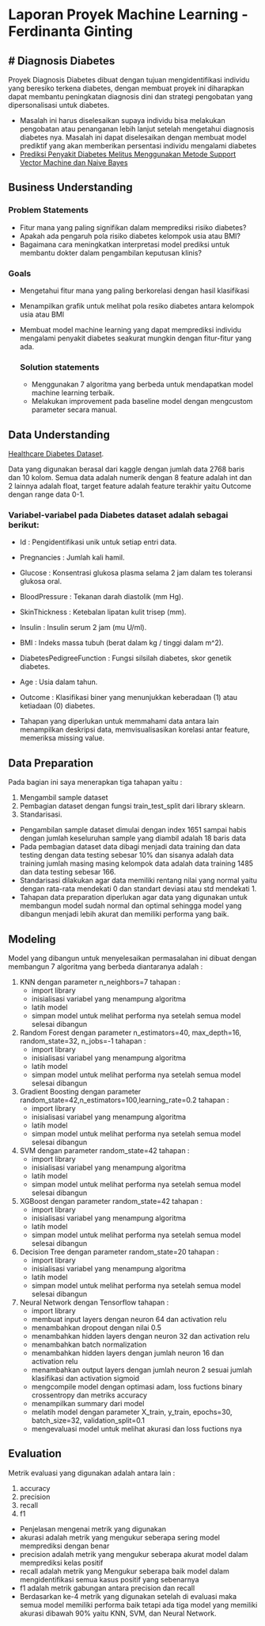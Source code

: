 # Laporan Proyek Machine Learning - Ferdinanta Ginting

## # Diagnosis Diabetes

Proyek Diagnosis Diabetes dibuat dengan tujuan mengidentifikasi individu yang beresiko terkena diabetes, dengan membuat proyek ini diharapkan dapat membantu peningkatan diagnosis dini dan strategi pengobatan yang dipersonalisasi untuk diabetes.

- Masalah ini harus diselesaikan supaya individu bisa melakukan pengobatan atau penanganan lebih lanjut setelah mengetahui diagnosis diabetes nya. Masalah ini dapat diselesaikan dengan membuat model prediktif yang akan memberikan persentasi individu mengalami diabetes 
- [Prediksi Penyakit Diabetes Melitus Menggunakan Metode Support Vector Machine dan Naive Bayes](https://www.researchgate.net/publication/356609443_Prediksi_Penyakit_Diabetes_Melitus_Menggunakan_Metode_Support_Vector_Machine_dan_Naive_Bayes/) 

## Business Understanding

### Problem Statements

- Fitur mana yang paling signifikan dalam memprediksi risiko diabetes? 
- Apakah ada pengaruh pola risiko diabetes kelompok usia atau BMI?
- Bagaimana cara meningkatkan interpretasi model prediksi untuk membantu dokter dalam pengambilan keputusan klinis? 

### Goals

- Mengetahui fitur mana yang paling berkorelasi dengan hasil klasifikasi
- Menampilkan grafik untuk melihat pola resiko diabetes antara kelompok usia atau BMI
- Membuat model machine learning yang dapat memprediksi individu mengalami penyakit diabetes seakurat mungkin dengan fitur-fitur yang ada.

    ### Solution statements
    - Menggunakan 7 algoritma yang berbeda untuk mendapatkan model machine learning terbaik.
    - Melakukan improvement pada baseline model dengan mengcustom parameter secara manual.

## Data Understanding
[Healthcare Diabetes Dataset](https://www.kaggle.com/datasets/nanditapore/healthcare-diabetes/).

Data yang digunakan berasal dari kaggle dengan jumlah data 2768 baris dan 10 kolom. Semua data adalah numerik dengan 8 feature adalah int dan 2 lainnya adalah float, target feature adalah feature terakhir yaitu Outcome dengan range data 0-1. 

### Variabel-variabel pada Diabetes dataset adalah sebagai berikut:

- Id : Pengidentifikasi unik untuk setiap entri data.
- Pregnancies : Jumlah kali hamil.
- Glucose : Konsentrasi glukosa plasma selama 2 jam dalam tes toleransi glukosa oral.
- BloodPressure : Tekanan darah diastolik (mm Hg).
- SkinThickness : Ketebalan lipatan kulit trisep (mm).
- Insulin : Insulin serum 2 jam (mu U/ml).
- BMI : Indeks massa tubuh (berat dalam kg / tinggi dalam m^2).
- DiabetesPedigreeFunction : Fungsi silsilah diabetes, skor genetik diabetes.
- Age : Usia dalam tahun.
- Outcome : Klasifikasi biner yang menunjukkan keberadaan (1) atau ketiadaan (0) diabetes.

- Tahapan yang diperlukan untuk memmahami data antara lain menampilkan deskripsi data, memvisualisasikan korelasi antar feature, memeriksa missing value. 

## Data Preparation
Pada bagian ini saya menerapkan tiga tahapan yaitu :
1. Mengambil sample dataset 
2. Pembagian dataset dengan fungsi train_test_split dari library sklearn.
3. Standarisasi.

- Pengambilan sample dataset dimulai dengan index 1651 sampai habis dengan jumlah keseluruhan sample yang diambil adalah 18 baris data
- Pada pembagian dataset data dibagi menjadi data training dan data testing dengan data testing sebesar 10% dan sisanya adalah data training jumlah masing masing kelompok data adalah data training 1485 dan data testing sebesar 166.
- Standarisasi dilakukan agar data memiliki rentang nilai yang normal yaitu dengan rata-rata mendekati 0 dan standart deviasi atau std mendekati 1.
- Tahapan data preparation diperlukan agar data yang digunakan untuk membangun model sudah normal dan optimal sehingga model yang dibangun menjadi lebih akurat dan memiliki performa yang baik.

## Modeling
Model yang dibangun untuk menyelesaikan permasalahan ini dibuat dengan membangun 7 algoritma yang berbeda diantaranya adalah :
1. KNN dengan parameter n_neighbors=7
   tahapan :
   - import library
   - inisialisasi variabel yang menampung algoritma
   - latih model
   - simpan model untuk melihat performa nya setelah semua model selesai dibangun
2. Random Forest dengan parameter n_estimators=40, max_depth=16, random_state=32, n_jobs=-1
   tahapan :
   - import library
   - inisialisasi variabel yang menampung algoritma
   - latih model
   - simpan model untuk melihat performa nya setelah semua model selesai dibangun
3. Gradient Boosting dengan parameter random_state=42,n_estimators=100,learning_rate=0.2
   tahapan :
   - import library
   - inisialisasi variabel yang menampung algoritma
   - latih model
   - simpan model untuk melihat performa nya setelah semua model selesai dibangun
4. SVM dengan parameter random_state=42
   tahapan :
   - import library
   - inisialisasi variabel yang menampung algoritma
   - latih model
   - simpan model untuk melihat performa nya setelah semua model selesai dibangun
5. XGBoost dengan parameter random_state=42
   tahapan :
   - import library
   - inisialisasi variabel yang menampung algoritma
   - latih model
   - simpan model untuk melihat performa nya setelah semua model selesai dibangun
6. Decision Tree dengan parameter random_state=20
   tahapan :
   - import library
   - inisialisasi variabel yang menampung algoritma
   - latih model
   - simpan model untuk melihat performa nya setelah semua model selesai dibangun
7. Neural Network dengan Tensorflow
   tahapan :
   - import library
   - membuat input layers dengan neuron 64 dan activation relu
   - menambahkan dropout dengan nilai 0.5
   - menambahkan hidden layers dengan neuron 32 dan activation relu
   - menambahkan batch normalization
   - menambahkan hidden layers dengan jumlah neuron 16 dan activation relu
   - menambahkan output layers dengan jumlah neuron 2 sesuai jumlah klasifikasi dan activation sigmoid
   - mengcompile model dengan optimasi adam, loss fuctions binary crossentropy dan metriks accuracy
   - menampilkan summary dari model
   - melatih model dengan parameter X_train, y_train, epochs=30, batch_size=32, validation_split=0.1
   - mengevaluasi model untuk melihat akurasi dan loss fuctions nya
     
## Evaluation
Metrik evaluasi yang digunakan adalah antara lain :
1. accuracy
2. precision
3. recall
4. f1

- Penjelasan mengenai metrik yang digunakan
- akurasi adalah metrik yang mengukur seberapa sering model memprediksi dengan benar
- precision adalah metrik yang mengukur seberapa akurat model dalam memprediksi kelas positif
- recall adalah metrik yang Mengukur seberapa baik model dalam mengidentifikasi semua kasus positif yang sebenarnya
- f1 adalah metrik gabungan antara precision dan recall
- Berdasarkan ke-4 metrik yang digunakan setelah di evaluasi maka semua model memiliki performa baik tetapi ada tiga model yang memiliki akurasi dibawah 90% yaitu KNN, SVM, dan Neural Network. 
